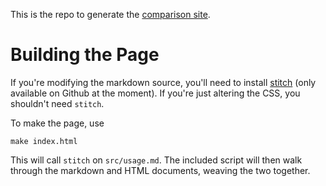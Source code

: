 This is the repo to generate the [comparison site](https://pystitch.github.io).

# Building the Page

If you're modifying the markdown source, you'll need to install
[stitch](https://github.com/pystitch/stitch) (only available on Github at the moment).
If you're just altering the CSS, you shouldn't need `stitch`.

To make the page, use

```
make index.html
```

This will call `stitch` on `src/usage.md`. The included script will then
walk through the markdown and HTML documents, weaving the two together.

